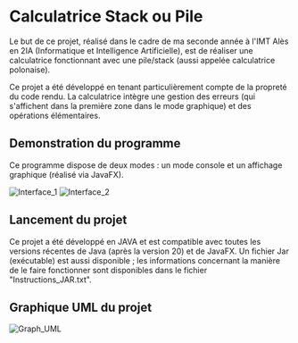 
# Calculatrice Stack ou Pile

Le but de ce projet, réalisé dans le cadre de ma seconde année à l'IMT Alès en 2IA (Informatique et Intelligence Artificielle), est de réaliser une calculatrice fonctionnant avec une pile/stack (aussi appelée calculatrice polonaise).

Ce projet a été développé en tenant particulièrement compte de la propreté du code rendu. La calculatrice intègre une gestion des erreurs (qui s'affichent dans la première zone dans le mode graphique) et des opérations élémentaires.
## Demonstration du programme

Ce programme dispose de deux modes : un mode console et un affichage graphique (réalisé via JavaFX).

![Interface_1](https://github.com/user-attachments/assets/9b4a8b7c-8343-4ed5-a87b-6ede3d6f10cb)
![Interface_2](https://github.com/user-attachments/assets/f721d41b-465b-4bb7-a26d-451f89ff00b1)
## Lancement du projet
Ce projet a été développé en JAVA et est compatible avec toutes les versions récentes de Java (après la version 20) et de JavaFX. Un fichier Jar (exécutable) est aussi disponible ; les informations concernant la manière de le faire fonctionner sont disponibles dans le fichier "Instructions_JAR.txt".

## Graphique UML du projet
![Graph_UML](https://github.com/user-attachments/assets/87362643-d0cd-4cd2-ba33-1759759ad2f0)